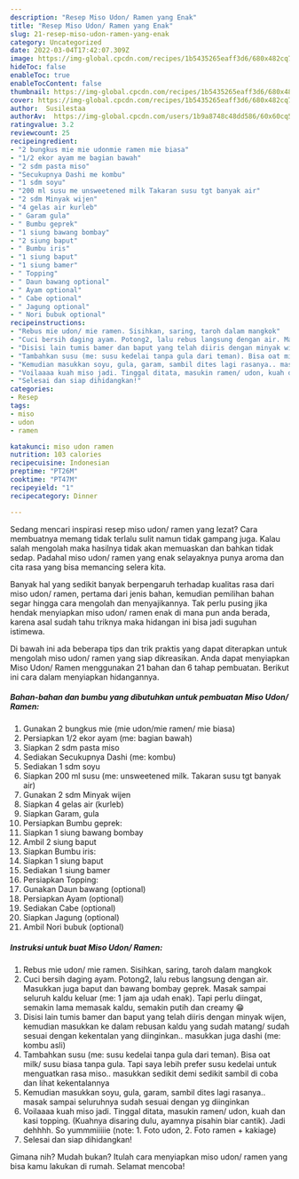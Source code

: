 ```yaml
---
description: "Resep Miso Udon/ Ramen yang Enak"
title: "Resep Miso Udon/ Ramen yang Enak"
slug: 21-resep-miso-udon-ramen-yang-enak
category: Uncategorized
date: 2022-03-04T17:42:07.309Z
image: https://img-global.cpcdn.com/recipes/1b5435265eaff3d6/680x482cq70/miso-udon-ramen-foto-resep-utama.jpg
hideToc: false
enableToc: true
enableTocContent: false
thumbnail: https://img-global.cpcdn.com/recipes/1b5435265eaff3d6/680x482cq70/miso-udon-ramen-foto-resep-utama.jpg
cover: https://img-global.cpcdn.com/recipes/1b5435265eaff3d6/680x482cq70/miso-udon-ramen-foto-resep-utama.jpg
author:  Susilestaa
authorAv:  https://img-global.cpcdn.com/users/1b9a8748c48dd586/60x60cq50/avatar.jpg
ratingvalue: 3.2
reviewcount: 25
recipeingredient:
- "2 bungkus mie mie udonmie ramen mie biasa"
- "1/2 ekor ayam me bagian bawah"
- "2 sdm pasta miso"
- "Secukupnya Dashi me kombu"
- "1 sdm soyu"
- "200 ml susu me unsweetened milk Takaran susu tgt banyak air"
- "2 sdm Minyak wijen"
- "4 gelas air kurleb"
- " Garam gula"
- " Bumbu geprek"
- "1 siung bawang bombay"
- "2 siung baput"
- " Bumbu iris"
- "1 siung baput"
- "1 siung bamer"
- " Topping"
- " Daun bawang optional"
- " Ayam optional"
- " Cabe optional"
- " Jagung optional"
- " Nori bubuk optional"
recipeinstructions:
- "Rebus mie udon/ mie ramen. Sisihkan, saring, taroh dalam mangkok"
- "Cuci bersih daging ayam. Potong2, lalu rebus langsung dengan air. Masukkan juga baput dan bawang bombay geprek. Masak sampai seluruh kaldu keluar (me: 1 jam aja udah enak). Tapi perlu diingat, semakin lama memasak kaldu, semakin putih dan creamy 😁"
- "Disisi lain tumis bamer dan baput yang telah diiris dengan minyak wijen, kemudian masukkan ke dalam rebusan kaldu yang sudah matang/ sudah sesuai dengan kekentalan yang diinginkan.. masukkan juga dashi (me: kombu asli)"
- "Tambahkan susu (me: susu kedelai tanpa gula dari teman). Bisa oat milk/ susu biasa tanpa gula. Tapi saya lebih prefer susu kedelai untuk menguatkan rasa miso.. masukkan sedikit demi sedikit sambil di coba dan lihat kekentalannya"
- "Kemudian masukkan soyu, gula, garam, sambil dites lagi rasanya.. masak sampai seluruhnya sudah sesuai dengan yg diinginkan"
- "Voilaaaa kuah miso jadi. Tinggal ditata, masukin ramen/ udon, kuah dan kasi topping. (Kuahnya disaring dulu, ayamnya pisahin biar cantik). Jadi dehhhh. So yummmiiiiie (note: 1. Foto udon, 2. Foto ramen + kakiage)"
- "Selesai dan siap dihidangkan!"
categories:
- Resep
tags:
- miso
- udon
- ramen

katakunci: miso udon ramen 
nutrition: 103 calories
recipecuisine: Indonesian
preptime: "PT26M"
cooktime: "PT47M"
recipeyield: "1"
recipecategory: Dinner

---
```



Sedang mencari inspirasi resep miso udon/ ramen yang lezat? Cara membuatnya memang tidak terlalu sulit namun tidak gampang juga. Kalau salah mengolah maka hasilnya tidak akan memuaskan dan bahkan tidak sedap. Padahal miso udon/ ramen yang enak selayaknya punya aroma dan cita rasa yang bisa memancing selera kita.




Banyak hal yang sedikit banyak berpengaruh terhadap kualitas rasa dari miso udon/ ramen, pertama dari jenis bahan, kemudian pemilihan bahan segar hingga cara mengolah dan menyajikannya. Tak perlu pusing jika hendak menyiapkan miso udon/ ramen enak di mana pun anda berada, karena asal sudah tahu triknya maka hidangan ini bisa jadi suguhan istimewa.


Di bawah ini ada beberapa tips dan trik praktis yang dapat diterapkan untuk mengolah miso udon/ ramen yang siap dikreasikan. Anda dapat menyiapkan Miso Udon/ Ramen menggunakan 21 bahan dan 6 tahap pembuatan. Berikut ini cara dalam menyiapkan hidangannya.

<!--inarticleads1-->

##### Bahan-bahan dan bumbu yang dibutuhkan untuk pembuatan Miso Udon/ Ramen:

1. Gunakan 2 bungkus mie (mie udon/mie ramen/ mie biasa)
1. Persiapkan 1/2 ekor ayam (me: bagian bawah)
1. Siapkan 2 sdm pasta miso
1. Sediakan Secukupnya Dashi (me: kombu)
1. Sediakan 1 sdm soyu
1. Siapkan 200 ml susu (me: unsweetened milk. Takaran susu tgt banyak air)
1. Gunakan 2 sdm Minyak wijen
1. Siapkan 4 gelas air (kurleb)
1. Siapkan  Garam, gula
1. Persiapkan  Bumbu geprek:
1. Siapkan 1 siung bawang bombay
1. Ambil 2 siung baput
1. Siapkan  Bumbu iris:
1. Siapkan 1 siung baput
1. Sediakan 1 siung bamer
1. Persiapkan  Topping:
1. Gunakan  Daun bawang (optional)
1. Persiapkan  Ayam (optional)
1. Sediakan  Cabe (optional)
1. Siapkan  Jagung (optional)
1. Ambil  Nori bubuk (optional)




<!--inarticleads2-->

##### Instruksi untuk buat Miso Udon/ Ramen:

1. Rebus mie udon/ mie ramen. Sisihkan, saring, taroh dalam mangkok
1. Cuci bersih daging ayam. Potong2, lalu rebus langsung dengan air. Masukkan juga baput dan bawang bombay geprek. Masak sampai seluruh kaldu keluar (me: 1 jam aja udah enak). Tapi perlu diingat, semakin lama memasak kaldu, semakin putih dan creamy 😁
1. Disisi lain tumis bamer dan baput yang telah diiris dengan minyak wijen, kemudian masukkan ke dalam rebusan kaldu yang sudah matang/ sudah sesuai dengan kekentalan yang diinginkan.. masukkan juga dashi (me: kombu asli)
1. Tambahkan susu (me: susu kedelai tanpa gula dari teman). Bisa oat milk/ susu biasa tanpa gula. Tapi saya lebih prefer susu kedelai untuk menguatkan rasa miso.. masukkan sedikit demi sedikit sambil di coba dan lihat kekentalannya
1. Kemudian masukkan soyu, gula, garam, sambil dites lagi rasanya.. masak sampai seluruhnya sudah sesuai dengan yg diinginkan
1. Voilaaaa kuah miso jadi. Tinggal ditata, masukin ramen/ udon, kuah dan kasi topping. (Kuahnya disaring dulu, ayamnya pisahin biar cantik). Jadi dehhhh. So yummmiiiiie (note: 1. Foto udon, 2. Foto ramen + kakiage)
1. Selesai dan siap dihidangkan!



Gimana nih? Mudah bukan? Itulah cara menyiapkan miso udon/ ramen yang bisa kamu lakukan di rumah. Selamat mencoba!

